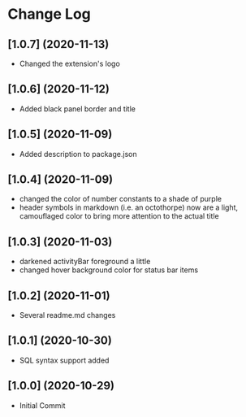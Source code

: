 # Change Log

## [1.0.7] (2020-11-13)
- Changed the extension's logo

## [1.0.6] (2020-11-12)
- Added black panel border and title

## [1.0.5] (2020-11-09)
- Added description to package.json

## [1.0.4] (2020-11-09)
- changed the color of number constants to a shade of purple
- header symbols in markdown (i.e. an octothorpe) now are a light, camouflaged color to bring more attention to the actual title

## [1.0.3] (2020-11-03)
- darkened activityBar foreground a little
- changed hover background color for status bar items

## [1.0.2] (2020-11-01)
- Several readme.md changes

## [1.0.1] (2020-10-30)
- SQL syntax support added

## [1.0.0] (2020-10-29)
- Initial Commit

